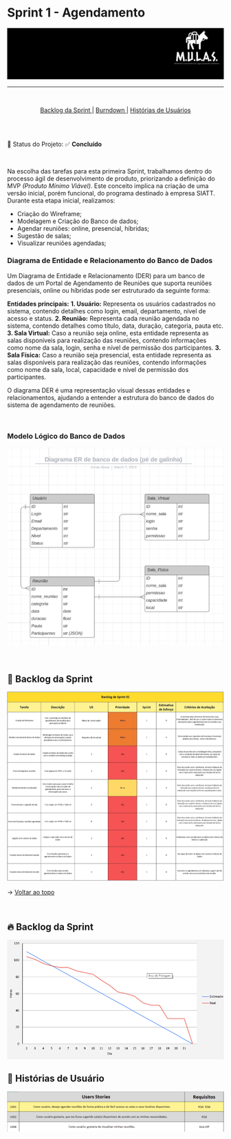 

# Sprint 1 - Agendamento


<p align="center">
      <img src="/docs/img/Logo_Mulas.png" alt="Logo da Equipe Mulas">



<hr>
<br>
<p align="center">
  <a href ="#backlog"> Backlog da Sprint </a>  | 
  <a href ="#burndown"> Burndown </a>  |
  <a href ="#historia"> Histórias de Usuários </a>  
</p>



</p>


<br>
<br>

:pushpin: Status do Projeto: :white_check_mark: **Concluído**

<br>

Na escolha das tarefas para esta primeira Sprint, trabalhamos dentro do processo ágil de desenvolvimento de produto, priorizando a definição do MVP *(Produto Mínimo Viável)*. Este conceito implica na criação de uma versão inicial, porém funcional, do programa destinado à empresa SIATT. Durante esta etapa inicial, realizamos:

- Criação do Wireframe;
- Modelagem e Criação do Banco de dados;
- Agendar reuniões: online, presencial, híbridas;
- Sugestão de salas;
- Visualizar reuniões agendadas;


### Diagrama de Entidade e Relacionamento do Banco de Dados

Um Diagrama de Entidade e Relacionamento (DER) para um banco de dados de um Portal de Agendamento de Reuniões que suporta reuniões presenciais, online ou híbridas pode ser estruturado da seguinte forma:

**Entidades principais:**
**1. Usuário:** Representa os usuários cadastrados no sistema, contendo detalhes como login, email, departamento, nível de acesso e status.
**2. Reunião:** Representa cada reunião agendada no sistema, contendo detalhes como título, data, duração, categoria, pauta etc.
**3. Sala Virtual:** Caso a reunião seja online, esta entidade representa as salas disponíveis para realização das reuniões, contendo informações como nome da sala, login, senha e nível de permissão dos participantes.
**3. Sala Física:** Caso a reunião seja presencial, esta entidade representa as salas disponíveis para realização das reuniões, contendo informações como nome da sala, local, capacidade e nível de permissão dos participantes.



O diagrama DER é uma representação visual dessas entidades e relacionamentos, ajudando a entender a estrutura do banco de dados do sistema de agendamento de reuniões.

<br>



### Modelo Lógico do Banco de Dados

<p align="center">
      <img src="/docs/img/DER_BD.png" alt="DER do Banco de Dados">

<br>

<br>

<br>



<span id="backlog">

## :date: Backlog da Sprint

<p align="center">
      <img src="/docs/img/Backlog_Sprint01.jpg" alt="Backlog do Produto">

→ [Voltar ao topo](#topo)

<br>


<span id="burndown">

## :fire: Backlog da Sprint

<p align="center">
      <img src="/docs/img/Burndown_Sprint01.png" alt="Burndown">

<br>


<span id="historia">

## :key: Histórias de Usuário

<p align="center">
      <img src="/docs/img/Historia_Usuario_Sprint01.png" alt="Histórias de Usuário">